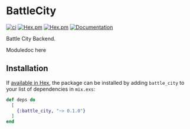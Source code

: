 # BattleCity

[![ci](https://github.com/clszzyh/battle_city/workflows/ci/badge.svg)](https://github.com/clszzyh/battle_city/actions)
[![Hex.pm](https://img.shields.io/hexpm/v/battle_city)](http://hex.pm/packages/battle_city)
[![Hex.pm](https://img.shields.io/hexpm/dt/battle_city)](http://hex.pm/packages/battle_city)
[![Documentation](https://img.shields.io/badge/hexdocs-latest-blue.svg)](https://hexdocs.pm/battle_city/readme.html)

<!-- MDOC -->

Battle City Backend.

<!-- MDOC -->

Moduledoc here

<!-- MDOC -->

## Installation

If [available in Hex](https://hex.pm/docs/publish), the package can be installed
by adding `battle_city` to your list of dependencies in `mix.exs`:

```elixir
def deps do
  [
    {:battle_city, "~> 0.1.0"}
  ]
end
```
